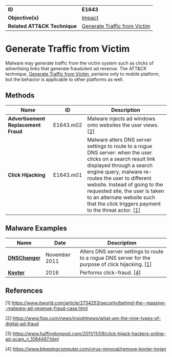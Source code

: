 |||
|---|---|
|**ID**|**E1643**|
|**Objective(s)**|[Impact](../impact)|
|**Related ATT&CK Technique**|[Generate Traffic from Victim](https://attack.mitre.org/techniques/T1643/)|


Generate Traffic from Victim
=======================================
Malware may generate traffic from the victim system such as clicks of advertising links that generate fraudulent ad revenue. The ATT&CK technique, [Generate Traffic from Victim](https://attack.mitre.org/techniques/T1643/), pertains only to mobile platform, but the behavior is applicable to other platforms as well.

Methods
-------
|Name|ID|Description|
|---|---|---|
|**Advertisement Replacement Fraud**|E1643.m02|Malware injects ad windows onto websites the user views. [[2]](#2)|
|**Click Hijacking**|E1643.m01|Malware alters DNS server settings to route to a rogue DNS server: when the user clicks on a search result link displayed through a search engine query, malware re-routes the user to different website. Instead of going to the requested site, the user is taken to an alternate website such that the click triggers payment to the threat actor. [[1]](#1)|

Malware Examples
----------------
|Name|Date|Description|
|---|---|---|
|[**DNSChanger**](../xample-malware/dnschanger.md)|November 2011|Alters DNS server settings to route to a rogue DNS server for the purpose of click hijacking. [[1]](#1)|
|[**Kovter**](../xample-malware/kovter.md)|2016|Performs click-fraud. [[4]](#4)|

References
----------
<a name="1">[1]</a> https://www.itworld.com/article/2734253/security/behind-the--massive--malware-ad-revenue-fraud-case.html

<a name="2">[2]</a> https://www.fipp.com/news/insightnews/what-are-the-nine-types-of-digital-ad-fraud

<a name="3">[3]</a> https://www.huffingtonpost.com/2011/11/09/click-hijack-hackers-online-ad-scam_n_1084497.html

<a name="4">[4]</a> https://www.bleepingcomputer.com/virus-removal/remove-kovter-trojan
